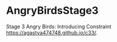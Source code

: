 # AngryBirdsStage3
Stage 3 Angry Birds: Introducing Constraint
https://agastya474748.github.io/c33/.

